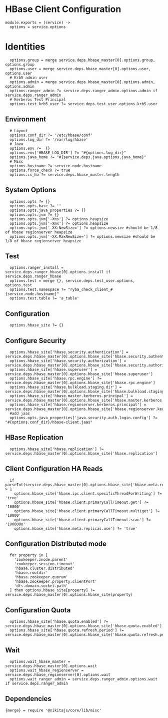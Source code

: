 
# HBase Client Configuration

    module.exports = (service) ->
      options = service.options

# Identities

      options.group = merge service.deps.hbase_master[0].options.group, options.group
      options.user = merge service.deps.hbase_master[0].options.user, options.user
      # Krb5 admin user
      options.admin = merge service.deps.hbase_master[0].options.admin, options.admin
      options.ranger_admin ?= service.deps.ranger_admin.options.admin if service.deps.ranger_admin
      # Kerberos Test Principal
      options.test_krb5_user ?= service.deps.test_user.options.krb5.user

## Environment

      # Layout
      options.conf_dir ?= '/etc/hbase/conf'
      options.log_dir ?= '/var/log/hbase'
      # Java
      options.env ?=  {}
      options.env['HBASE_LOG_DIR'] ?= "#{options.log_dir}"
      options.java_home ?= "#{service.deps.java.options.java_home}"
      # Misc
      options.hostname ?= service.node.hostname
      options.force_check ?= true
      options.is_ha ?= service.deps.hbase_master.length

## System Options

      options.opts ?= {}
      options.opts.base ?= ''
      options.opts.java_properties ?= {}
      options.opts.jvm ?= {}
      options.opts.jvm['-Xms'] ?= options.heapsize
      options.opts.jvm['-Xmx'] ?= options.heapsize
      options.opts.jvm['-XX:NewSize='] ?= options.newsize #should be 1/8 of hbase regionserver heapsize
      options.opts.jvm['-XX:MaxNewSize='] ?= options.newsize #should be 1/8 of hbase regionserver heapsize

## Test

      options.ranger_install = service.deps.ranger_hbase[0].options.install if service.deps.ranger_hbase
      options.test = merge {}, service.deps.test_user.options, options.test
      options.test.namespace ?= "ryba_check_client_#{service.node.hostname}"
      options.test.table ?= 'a_table'

## Configuration

      options.hbase_site ?= {}

## Configure Security

      options.hbase_site['hbase.security.authentication'] = service.deps.hbase_master[0].options.hbase_site['hbase.security.authentication']
      options.hbase_site['hbase.security.authorization'] = service.deps.hbase_master[0].options.hbase_site['hbase.security.authorization']
      options.hbase_site['hbase.superuser'] = service.deps.hbase_master[0].options.hbase_site['hbase.superuser']
      options.hbase_site['hbase.rpc.engine'] ?= service.deps.hbase_master[0].options.hbase_site['hbase.rpc.engine']
      options.hbase_site['hbase.bulkload.staging.dir'] = service.deps.hbase_master[0].options.hbase_site['hbase.bulkload.staging.dir']
      options.hbase_site['hbase.master.kerberos.principal'] = service.deps.hbase_master[0].options.hbase_site['hbase.master.kerberos.principal']
      options.hbase_site['hbase.regionserver.kerberos.principal'] = service.deps.hbase_master[0].options.hbase_site['hbase.regionserver.kerberos.principal']
      #add jaas
      options.opts.java_properties['java.security.auth.login.config'] ?= "#{options.conf_dir}/hbase-client.jaas"


## HBase Replication

      options.hbase_site['hbase.replication'] ?= service.deps.hbase_master[0].options.hbase_site['hbase.replication']

## Client Configuration HA Reads

      if parseInt(service.deps.hbase_master[0].options.hbase_site['hbase.meta.replica.count']) > 1
        options.hbase_site['hbase.ipc.client.specificThreadForWriting'] ?= 'true'
        options.hbase_site['hbase.client.primaryCallTimeout.get'] ?= '10000'
        options.hbase_site['hbase.client.primaryCallTimeout.multiget'] ?= '10000'
        options.hbase_site['hbase.client.primaryCallTimeout.scan'] ?= '1000000'
        options.hbase_site['hbase.meta.replicas.use'] ?= 'true'

## Configuration Distributed mode

      for property in [
        'zookeeper.znode.parent'
        'zookeeper.session.timeout'
        'hbase.cluster.distributed'
        'hbase.rootdir'
        'hbase.zookeeper.quorum'
        'hbase.zookeeper.property.clientPort'
        'dfs.domain.socket.path'
      ] then options.hbase_site[property] ?= service.deps.hbase_master[0].options.hbase_site[property]

## Configuration Quota

      options.hbase_site['hbase.quota.enabled'] ?= service.deps.hbase_master[0].options.hbase_site['hbase.quota.enabled']
      options.hbase_site['hbase.quota.refresh.period'] ?= service.deps.hbase_master[0].options.hbase_site['hbase.quota.refresh.period']

## Wait

      options.wait_hbase_master = service.deps.hbase_master[0].options.wait
      options.wait_hbase_regionserver = service.deps.hbase_regionserver[0].options.wait
      options.wait_ranger_admin = service.deps.ranger_admin.options.wait if service.deps.ranger_admin

## Dependencies

    {merge} = require '@nikitajs/core/lib/misc'
